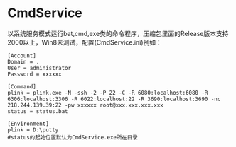 # CmdService
以系统服务模式运行bat,cmd,exe类的命令程序，压缩包里面的Release版本支持2000以上，Win8未测试，配置(CmdService.ini)例如：

```
[Account]
Domain = .
User = administrator
Password = xxxxxx

[Command]
plink = plink.exe -N -ssh -2 -P 22 -C -R 6080:localhost:6080 -R 6306:localhost:3306 -R 6022:localhost:22 -R 3690:localhost:3690 -nc 218.244.139.39:22 -pw xxxxxx root@xxx.xxx.xxx.xxx
status = status.bat

[Environment]
plink = D:\putty
#status的起始位置默认为CmdService.exe所在目录
```
